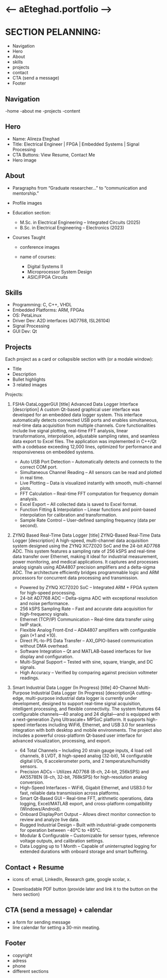 # <-- aEteghad.portfolio -->

# SECTION PELANNING:

- Navigation
- Hero
- About
- skills
- projects
- contact
- CTA (send a message)
- Footer

## Navigation

-home
-about me
-projects
-content

## Hero

- Name: Alireza Eteghad
- Title: Electrical Engineer | FPGA | Embedded Systems | Signal Processing
- CTA Buttons: View Resume, Contact Me
- Hero image

## About

- Paragraphs from “Graduate researcher...” to “communication and mentorship.”

- Profile images

- Education section:

  - M.Sc. in Electrical Engineering – Integrated Circuits (2025)
  - B.Sc. in Electrical Engineering – Electronics (2023)

- Courses Taught

  - conference images

  - name of courses:
    - Digital Systems II
    - Microprocessor System Design
    - ASIC/FPGA Circuits

## Skills

- Programming: C, C++, VHDL
- Embedded Platforms: ARM, FPGAs
- OS: PetaLinux
- Driver Dev: A2D interfaces (AD7768, ISL26104)
- Signal Processing
- GUI Dev: Qt

## Projects

Each project as a card or collapsible section with (or a modale window):

- Title
- Description
- Bullet highlights
- 3 related images

Projects:

1. FSHA-DataLoggerGUI
   [title] Advanced Data Logger Interface
   [description] A custom Qt-based graphical user interface was developed for an embedded data logger system. This interface automatically detects connected USB ports and enables simultaneous, real-time data acquisition from multiple channels. Core functionalities include live signal plotting, real-time FFT analysis, linear transformations, interpolation, adjustable sampling rates, and seamless data export to Excel files. The application was implemented in C++/Qt with a codebase exceeding 12,000 lines, optimized for performance and responsiveness on embedded systems.

   - Auto USB Port Detection – Automatically detects and connects to the correct COM port.
   - Simultaneous Channel Reading – All sensors can be read and plotted in real time.
   - Live Plotting – Data is visualized instantly with smooth, multi-channel plots.
   - FFT Calculation – Real-time FFT computation for frequency domain analysis.
   - Excel Export – All collected data is saved to Excel format.
   - Function Fitting & Interpolation – Linear functions and point-based interpolation for calibration and transformation.
   - Sample Rate Control – User-defined sampling frequency (data per second).

2. ZYNQ Based Real-Time Data Logger
   [title] ZYNQ-Based Real-Time Data Logger
   [description] A high-speed, multi-channel data acquisition system designed using the ZYNQ XC7Z020 SoC and the 24-bit AD7768 ADC. This system features a sampling rate of 256 kSPS and real-time data transfer over Ethernet, making it ideal for industrial measurement, power monitoring, and medical applications. It captures and processes analog signals using ADA4807 precision amplifiers and a delta-sigma ADC. The architecture efficiently bridges programmable logic and ARM processors for concurrent data processing and transmission.

   - Powered by ZYNQ XC7Z020 SoC – Integrated ARM + FPGA system for high-speed processing.
   - 24-bit AD7768 ADC – Delta-sigma ADC with exceptional resolution and noise performance.
   - 256 kSPS Sampling Rate – Fast and accurate data acquisition for high-frequency signals.
   - Ethernet (TCP/IP) Communication – Real-time data transfer using lwIP stack.
   - Flexible Analog Front-End – ADA4807 amplifiers with configurable gain (×1 and ×10).
   - Direct PL-to-PS Data Transfer – AXI_GPIO-based communication without DMA overhead.
   - Software Integration – Qt and MATLAB-based interfaces for live display and configuration.
   - Multi-Signal Support – Tested with sine, square, triangle, and DC signals.
   - High Accuracy – Verified by comparing against precision voltmeter readings.

3. Smart Industrial Data Logger (In Progress)
   [title] 40-Channel Multi-Purpose Industrial Data Logger (In Progress)
   [description]A cutting-edge, multi-purpose industrial data logger is currently under development, designed to support real-time signal acquisition, intelligent processing, and flexible connectivity. The system features 64 configurable channels—40 analog and 24 digital—and is equipped with a next-generation Zynq Ultrascale+ MPSoC platform. It supports high-speed interfaces including WiFi6, Ethernet, and USB 3.0 for seamless integration with both desktop and mobile environments. The project also includes a powerful cross-platform Qt-based user interface for advanced visualization, processing, and export.

   - 64 Total Channels – Including 20 strain gauge inputs, 4 load cell channels, 8 LVDT, 8 high-speed analog (32-bit), 14 configurable digital I/Os, 6 accelerometer ports, and 2 temperature/humidity sensors.
   - Precision ADCs – Utilizes AD7768 (8-ch, 24-bit, 256kSPS) and AK5578EN (8-ch, 32-bit, 768kSPS) for high-resolution analog conversion.
   - High-Speed Interfaces – WiFi6, Gigabit Ethernet, and USB3.0 for fast, reliable data transmission across platforms.
   - Smart Qt-Based GUI – Real-time FFT, arithmetic operations, data logging, Excel/MATLAB export, and cross-platform compatibility (Windows/Android).
   - Onboard DisplayPort Output – Allows direct monitor connection to review and analyze live data.
   - Rugged Industrial Design – Built with industrial-grade components for operation between −40°C to +85°C.
   - Modular & Configurable – Customizable for sensor types, reference voltage outputs, and calibration settings.
   - Data Logging up to 1 Month – Capable of uninterrupted logging for extended durations with onboard storage and smart buffering.

## Contact + Resume

- icons of:
  email, LinkedIn, Research gate, google scolar, x.

- Downloadable PDF button (provide later and link it to the button on the hero section)

## CTA (send a message) + calendar

- a form for sending message
- line calendar for setting a 30-min meating.

## Footer

- copyright
- adress
- phone
- different sections

